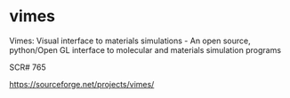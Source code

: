 # vimes

Vimes: Visual interface to materials simulations - An open source, python/Open GL interface to molecular and materials simulation programs

SCR# 765

https://sourceforge.net/projects/vimes/
